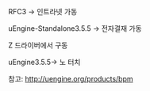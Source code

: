 RFC3 -> 인트라넷 가동





uEngine-Standalone3.5.5 -> 전자결재 가동

Z 드라이버에서 구동


uEngine3.5.5-> 노 터치

참고: http://uengine.org/products/bpm
